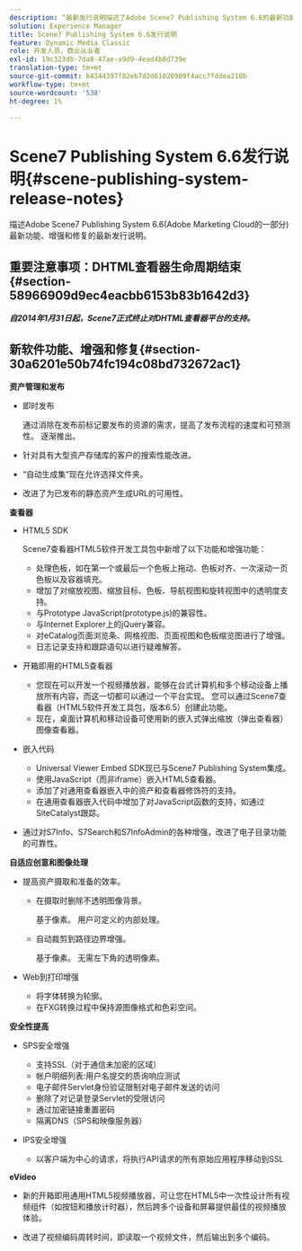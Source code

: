 ```yaml
---
description: “最新发行说明描述了Adobe Scene7 Publishing System 6.6的最新功能、增强和修复，它是Adobe Marketing Cloud中Adobe Experience Manager解决方案的一部分。”
solution: Experience Manager
title: Scene7 Publishing System 6.6发行说明
feature: Dynamic Media Classic
role: 开发人员，商业从业者
exl-id: 19c323db-7da8-47ae-a9d9-4ead4b8d739e
translation-type: tm+mt
source-git-commit: b4344397f82eb7d2d61020909f4acc7fddea210b
workflow-type: tm+mt
source-wordcount: '538'
ht-degree: 1%

---
```


# Scene7 Publishing System 6.6发行说明{#scene-publishing-system-release-notes}

描述Adobe Scene7 Publishing System 6.6(Adobe Marketing Cloud的一部分)最新功能、增强和修复的最新发行说明。

## 重要注意事项：DHTML查看器生命周期结束{#section-58966909d9ec4eacbb6153b83b1642d3}

***自2014年1月31日起，Scene7正式终止对DHTML查看器平台的支持。***

## 新软件功能、增强和修复{#section-30a6201e50b74fc194c08bd732672ac1}

**资产管理和发布**

* 即时发布

   通过消除在发布前标记要发布的资源的需求，提高了发布流程的速度和可预测性。 逐渐推出。

* 针对具有大型资产存储库的客户的搜索性能改进。
* “自动生成集”现在允许选择文件夹。
* 改进了为已发布的静态资产生成URL的可用性。

**查看器**

* HTML5 SDK

   Scene7查看器HTML5软件开发工具包中新增了以下功能和增强功能：

   * 处理色板，如在第一个或最后一个色板上拖动、色板对齐、一次滚动一页色板以及容器填充。
   * 增加了对缩放视图、缩放目标、色板、导航视图和旋转视图中的透明度支持。
   * 与Prototype JavaScript(prototype.js)的兼容性。
   * 与Internet Explorer上的jQuery兼容。
   * 对eCatalog页面浏览条、网格视图、页面视图和色板缩览图进行了增强。
   * 日志记录支持和跟踪语句以进行疑难解答。

* 开箱即用的HTML5查看器

   * 您现在可以开发一个视频播放器，能够在台式计算机和多个移动设备上播放所有内容，而这一切都可以通过一个平台实现。 您可以通过Scene7查看器（HTML5软件开发工具包，版本6.5）创建此功能。
   * 现在，桌面计算机和移动设备可使用新的嵌入式弹出缩放（弹出查看器）图像查看器。

* 嵌入代码

   * Universal Viewer Embed SDK现已与Scene7 Publishing System集成。
   * 使用JavaScript（而非iframe）嵌入HTML5查看器。
   * 添加了对通用查看器嵌入中的资产和查看器修饰符的支持。
   * 在通用查看器嵌入代码中增加了对JavaScript函数的支持，如通过SiteCatalyst跟踪。

* 通过对S7Info、S7Search和S7InfoAdmin的各种增强，改进了电子目录功能的可靠性。

**自适应创意和图像处理**

* 提高资产摄取和准备的效率。

   * 在摄取时删除不透明图像背景。

      基于像素。 用户可定义的内部处理。
   * 自动裁剪到路径边界增强。

      基于像素。 无需左下角的透明像素。

* Web到打印增强

   * 将字体转换为轮廓。
   * 在FXG转换过程中保持源图像格式和色彩空间。

**安全性提高**

* SPS安全增强

   * 支持SSL（对于通信未加密的区域）
   * 帐户明细列表:用户名提交的质询响应测试
   * 电子邮件Servlet身份验证限制对电子邮件发送的访问
   * 删除了对记录登录Servlet的受限访问
   * 通过加密链接重置密码
   * 隔离DNS（SPS和映像服务器）

* IPS安全增强

   * 以客户端为中心的请求，将执行API请求的所有原始应用程序移动到SSL

**eVideo**

* 新的开箱即用通用HTML5视频播放器，可让您在HTML5中一次性设计所有视频组件（如按钮和播放计时器），然后跨多个设备和屏幕提供最佳的视频播放体验。

<!--   See [About using HTML5 video](http://help.adobe.com/en_US/scene7/using/WS98ca2e6790647c064dcc4e2c1399dadca0f-8000.html). -->

* 改进了视频编码周转时间，即读取一个视频文件，然后输出到多个编码。
